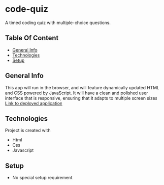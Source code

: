 # code-quiz
A timed coding quiz with multiple-choice questions.

## Table Of Content
* [General Info](#general-info)
* [Technologies](#technologies)
* [Setup](#setup)

## General Info
This app will run in the browser, and will feature dynamically updated HTML and CSS powered by JavaScript. 
It will have a clean and polished user interface that is responsive, ensuring that it adapts to multiple screen sizes
[Link to deployed application](https://bennasabir.github.io/code-quiz/)


## Technologies
Project is created with 
* Html
* Css
* Javascript

## Setup
* No special setup requirement

